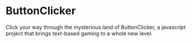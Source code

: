 # ButtonClicker
Click your way through the mysterious land of ButtonClicker, a javascript project that brings text-based gaming to a whole new level. 
